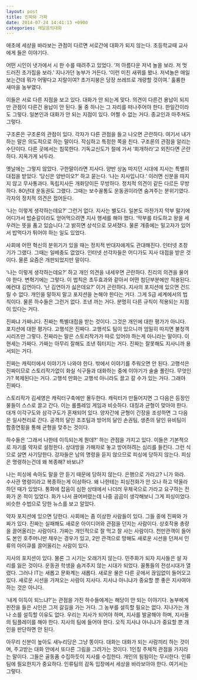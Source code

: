 ```yaml
---
layout: post
title: 진짜와 가짜
date: 2014-07-24 14:41:13 +0900
categories: 깨달음의대화
---
```

애초에 세상을 바라보는 관점이 다르면 서로간에 대화가 되지 않는다. 초등학교때 교사에게 들은 이야기다. 

  


어떤 시인이 냇가에서 시 한 수를 때려주고 있었다. ‘저 아름다운 저녁 놀을 보라. 저 멋드러진 초가집을 보라.’ 지나가던 농부가 거든다. ‘이런 미친 새뀌를 봤나. 저녁놀은 매일 보는건데 뭐가 어떻다고 지랄이여? 초가지붕은 당장 쓰레뜨로 개량할 것이여.’ 훌륭한 새마을 농부였다. 

  


이들은 서로 다른 지점을 보고 있다. 대화가 안 되는게 맞다. 의견이 다른건 용납이 되지만 관점이 다른건 용납이 안 된다. 둘 중 하나는 그 자리를 떠나주어야 한다. 한일간이라도 그렇다. 일본인과 대화가 안 되는 지점이 있다. 어쩔 수 없는 거다. 종교인과 마주쳐도 그렇다. 

  


구조론은 구조론의 관점이 있다. 각자가 다른 관점을 들고 나오면 곤란하다. 여기서 내가 하는 말은 의도적으로 하는 말이다. 작심하고 특정한 쪽을 친다. 구조론의 관점을 알리는 수단이다. 다른 곳에서는 침묵한다. 기독교신도가 절에 가서 ‘회개하라’고 외친다면 곤란하다. 지옥가게 놔두라. 

  


옛날에는 그렇지 않았다. 구한말이라면 지사다. 양반 상놈 따지던 시대에 지사는 특별히 대접을 받았다. ‘당신은 양반이오?’ 하고 묻는다. ‘나는 지사입니다.‘ 이러면 신분을 따지지 않고 무사통과다. 독립지사든 개화당이든 무방하다. 정치적 의견이 같든 다르든 무방하다. 80년대 운동권도 그랬다. 그때는 보수꼴통도 운동권이라면 숨겨주는 분위기였다. 각자의 정치적 의견은 접어둔다. 

  


‘나는 이렇게 생각하는데요?’ 그런거 없다. 지사는 별도다. 일본도 마찬가지 막부 말기에 어디가서 밥숟갈이라도 얻어먹으려면 지사 행세를 해야 했다. ‘막부를 타도하고 왕을 세우려는 뜻을 품고 있습니다.’고 밝히면 상석으로 모셔졌다. 물론 걔중에는 밀고자가 있어서 밥먹다가 튀어야 하는 일도 있었다. 

  


사회에 어떤 혁신의 분위기가 있을 때는 정치적 반대자에게도 관대해진다. 인터넷 초창기가 그랬다. 그때는 일베충도 없었다. 인터넷 선각자들은 어디가도 지사 대접을 받은 것이다. 물론 요즘은 개판되었지만 말이다. 

  


‘나는 이렇게 생각하는데요?’ 하고 개인 의견을 내세우면 곤란하다. 진리의 의견을 물어야 한다. 변혁기에는 그렇다. 이 법칙은 초두효과와 같아서 어떤 첨단부분에만 적용된다. 예컨대 김연아다. ‘난 김연아가 싫은데요?’ 이거 곤란하다. 지사의 포지션에 있으면 건드릴 수 없다. 개인을 말하지 말고 포지션을 논해야 한다는 거다. 그게 S급 세계에서의 법칙이다. 물론 하수들은 그런거 없다. 조낸 까는 거다. 분명히 다른 규칙이 적용되는 지점이 있다는 거다. 

  


진짜냐 가짜냐다. 진짜는 특별대접을 받는 것이다. 그것은 개인에 대한 평가가 아니다. 포지션에 대한 평가다. 고행석은 진짜다. 고행석도 팀이 있으니까 엄밀히 따지면 불청객시리즈만 그렇다. 진짜라는 말은 스토리작가가 따로 있어야 하는게 아니라는 말이다. 이현세는 가짜다. 가짜는 아무리 잘해도 조낸 줘터지는 거다. 진짜는 잘못해도 지사니까 용서되는 거다. 

  


진짜는 캐릭터에서 이야기가 나와야 한다. 밖에서 이야기를 주워오면 안 된다. 고행석은 진짜이므로 스토리작가없이 화실 식구들과 대화하는 중에 이야기가 술술 풀린다. 무엇인가? 복제된다는 거다. 고행석 만화는 고행석 아니라도 끌고 갈 수가 있는 거다. 그래야 진짜다. 

  


스토리작가 김세영은 캐릭터구축에만 몰두한다. 캐릭터가 만들어지면 그 다음은 등장인물들이 스스로 끌고 간다. 이는 롤플레잉 게임과 비슷하다. 대칭과 균형이 맞아야 한다. 대개 이각구도와 삼각구도가 혼재되어 있다. 양자간에 균형이 긴장을 조성하면 그 다음은 일사천리로 간다. 공격의 달인 조조팀과 방어의 달인 손권팀, 생존의 달인 유비팀이 합종연횡을 통해 균형을 맞추는 것이다. 

  


하수들은 ‘그래서 나한테 이득되는게 뭔데?’ 하는 관점을 가지고 있다. 이들은 기본적으로 자기를 약자로 설정한다. 상대방을 가해자로 놓고 방어하려는 심리를 들킨다. 그런 식으로 살면 사기당한다. 강자들은 남의 명령을 듣지 않으므로 피싱에 당하지 않는다. 피싱은 명령하는건데 왜 복종해? 바보냐? 

  


나는 피싱에 속아도 말을 안 듣기 때문에 당하지 않는다. 은행으로 가라고? 니가 와라. 수사관 명령이라고 복종하는게 이상하다. 왜 나한테는 피싱전화가 안 오나 하고 약올라 하던 때가 있었다. 통화에 잡음이 심한 상태에서 나더러 우체국으로 가라고 요구하는 전화가 온 적이 있었다. 화가 나서 끊어버렸는데 나중 곰곰이 생각해보니 그게 피싱이었다. 비슷한 수법으로 당한 뉴스를 보고 알았다. 

  


약자 포지션에 있으면 당한다. 사회에는 좀 이상한 사람들이 있다. 그들 중에 진짜와 가짜가 있다. 진짜는 실패해도 새로운 아이디어와 관점을 던지는 사람이다. 상호작용 총량을 끌어올리는 사람이다. 가짜는 개인적으로 잘 먹고 잘 사는 사람이다. 천만관객이 들어도 본인 호주머니만 채우는 경우가 있고, 2만 관객으로 망해도 새로운 시선을 던져서 인류의 아이큐를 끌어올리는 사람이 있다. 

  


지사의 포지션이 있다. 물론 그 시기는 오래가지 않는다. 민주화가 되자 지사들은 설 자리를 잃은 것이다. 운동권 학생을 숨겨주지 않는 시대가 되었다. 꼴통들의 전성시대가 열렸다. 그러나 IT는 새롭고 문화계는 새롭다. 새로운 물은 다른 곳에서 끊임없이 들어오고 있다. 새로운 시선을 가져오는 사람이 지사다. 지사냐 아니냐가 중요할 뿐 좋은 지사여야 하는 것은 아니다. 

  


‘내게 이득이 되느냐?’는 관점을 가진 하수들에게는 해당이 안 되는 이야기다. 농부에게 핀잔을 들은 시인은 그저 갈길을 가는 거다. 그 농부를 설득할 필요는 없다. 지나가는 개나 소를 설득할 이유도 없다. 우리는 지사가 되어야 하며, 지사를 발굴해야 하며, 지사들의 팀플레이를 해야 한다. 지사의 팀에 들어야 한다. 오직 지사냐 아니냐가 중요할 뿐 개인을 판단하면 안 된다. 

  


아무리 신분이 높아도 새누리당은 그냥 똥이다. 대화는 대화가 되는 사람끼리 하는 것이며, 주고받는 대화 안에서 또다른 그림을 그려가는 것이다. 1인칭 주체적 관점을 가지라는 말이다. 그들은 골동품 수집하듯이 지사를 수집한다. 개인의 됨됨이는 무시한다. 인류팀에 필요한지가 중요하다. 인류팀의 감독 입장에서 세상을 바라보아야 한다. 여기서는 그렇다.
